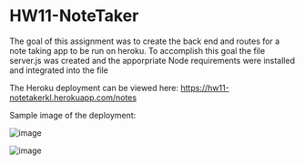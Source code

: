 # HW11-NoteTaker

The goal of  this assignment was to create the back end and routes for a note taking app to be run on heroku.
To accomplish this goal the file server.js was created and the apporpriate Node requirements were installed and integrated into the file

The Heroku deployment can be viewed here:
https://hw11-notetakerkl.herokuapp.com/notes

Sample image of the deployment:

![image](https://user-images.githubusercontent.com/7930889/137231982-883e4965-b396-49e0-8f5c-5c4476792a65.png)

![image](https://user-images.githubusercontent.com/7930889/137232035-fbc1382e-d898-4ac2-8ac5-dc9ff03c7932.png)

